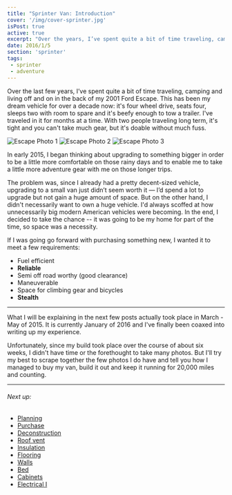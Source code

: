 ```yaml
---
title: "Sprinter Van: Introduction"
cover: '/img/cover-sprinter.jpg'
isPost: true
active: true
excerpt: "Over the years, I’ve spent quite a bit of time traveling, camping and living off and on in the back of my 2001 Ford Escape. This has been my dream vehicle for over a decade now: it's four wheel drive, seats four, sleeps two with room to spare and it's beefy enough to tow a trailer. I've traveled in it for months at a time. With two people traveling long term, it's tight and you can't take much gear, but it's doable without much fuss."
date: 2016/1/5
section: 'sprinter'
tags:
 - sprinter
 - adventure
---
```


Over the last few years, I’ve spent quite a bit of time traveling, camping and living off and on in the back of my 2001 Ford Escape. This has been my dream vehicle for over a decade now: it's four wheel drive, seats four, sleeps two with room to spare and it's beefy enough to tow a trailer. I've traveled in it for months at a time. With two people traveling long term, it's tight and you can't take much gear, but it's doable without much fuss.

![Escape Photo 1](/img/escape_1.jpg)
![Escape Photo 2](/img/escape_2.jpg)
![Escape Photo 3](/img/escape_3.jpg)

In early 2015, I began thinking about upgrading to something bigger in order to be a little more comfortable on those rainy days and to enable me to take a little more adventure gear with me on those longer trips.

The problem was, since I already had a pretty decent-sized vehicle, upgrading to a small van just didn’t seem worth it — I’d spend a lot to upgrade but not gain a huge amount of space. But on the other hand, I didn't necessarily want to own a huge vehicle. I'd always scoffed at how unnecessarily big modern American vehicles were becoming. In the end, I decided to take the chance -- it was going to be my home for part of the time, so space was a necessity.

If I was going go forward with purchasing something new, I wanted it to meet a few requirements:

- Fuel efficient
- **Reliable**
- Semi off road worthy (good clearance)
- Maneuverable
- Space for climbing gear and bicycles
- **Stealth**

***

What I will be explaining in the next few posts actually took place in March - May of 2015. It is currently January of 2016 and I've finally been coaxed into writing up my experience.

Unfortunately, since my build took place over the course of about six weeks, I didn't have time or the forethought to take many photos. But I'll try my best to scrape together the few photos I do have and tell you how I managed to buy my van, build it out and keep it running for 20,000 miles and counting.

***

###### Next up:
- [Planning](/2016/01/06/planning/)
- [Purchase](/2016/01/24/sprinter-purchase/)
- [Deconstruction](/2016/01/25/deconstruction/)
- [Roof vent](/2016/01/26/roof-vent/)
- [Insulation](/2016/01/28/insulation/)
- [Flooring](/2016/02/01/flooring/)
- [Walls](/2016/02/05/walls/)
- [Bed](/2016/02/09/bed/)
- [Cabinets](/2016/02/19/cabinets/)
- [Electrical I](/2016/08/05/electrical-i/)
